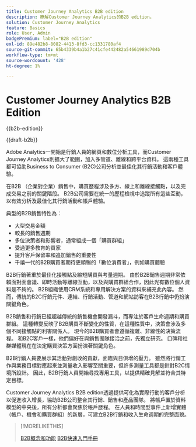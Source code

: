```yaml
---
title: Customer Journey Analytics B2B edition
description: 瞭解Customer Journey Analytics的B2B edition。
solution: Customer Journey Analytics
feature: Basics
role: User, Admin
badgePremium: label="B2B edition"
exl-id: 89e482b8-8082-4413-8fd3-cc1331780af4
source-git-commit: 65b4339b4a1b27c41cfe442482a54661989d704b
workflow-type: tm+mt
source-wordcount: '428'
ht-degree: 1%

---
```



# Customer Journey Analytics B2B Edition

{{b2b-edition}}

{{draft-b2b}}

Adobe Analytics一開始是行銷人員的網頁和數位分析工具，而Customer Journey Analytics則擴大了範圍，加入多管道、離線和跨平台資料。  這兩種工具都可協助Business to Consumer (B2C)公司分析並最佳化其行銷活動和客戶體驗。

在B2B （企業對企業）銷售中，購買歷程涉及多方、線上和離線接觸點，以及完成交易之前的關鍵階段。 B2B公司需要在統一的歷程檢視中追蹤所有這些互動，以有效分析及最佳化其行銷活動和帳戶體驗。

典型的B2B銷售特性為：

* 大型交易金額
* 較長的銷售週期
* 多位決策者和影響者，通常組成一個「購買群組」
* 受過更多教育的買家
* 提升客戶保留率和追加銷售的重要性
* 千禧一代的B2B購買者期待更順暢的「數位消費者」，例如購買體驗

B2B行銷著重於最佳化接觸點及縮短購買與考量週期。 由於B2B銷售週期非常依賴面對面會議、即時活動等離線互動，以及與購買群組合作，因此光有數位個人資料是不夠的。 B2B組織使用CRM系統和專用解決方案的資料來補充此內容。 然而，傳統的B2C行銷元件、連結、行銷活動、管道和網站訪客在B2B行銷中仍扮演關鍵角色。

B2B銷售和行銷已經超越傳統的銷售機會開發漏斗，而專注於客戶生命週期和購買群組。 這種轉變反映了B2B購買不斷變化的性質，在這種性質中，決策會涉及多個不同接觸點的利害關係人。 現今的B2B購買者會遵循複雜、非線性的決策流程。 和B2C客戶一樣，他們偏好在與銷售團隊接洽之前，先獨立研究。 口碑和社群媒體現在在決定購買決策方面扮演著關鍵角色。

B2B行銷人員要展示其活動對創收的貢獻，面臨與日俱增的壓力。  雖然將行銷工作與業務目標對應起來並測量收入影響至關重要，但許多測量工具都是針對B2C情境所設計。 因此，B2B行銷人員開始尋找專用工具，以提供精確見解並符合其特定目標。

Customer Journey Analytics B2B edition透過提供可化為實際行動的客戶分析以促進收入增長，協助B2B公司整合其行銷、銷售和產品團隊。 將帳戶置於資料模型的中央後，所有分析都會聚焦於帳戶歷程。 在人員和時間型事件上新增實體（帳戶、機會和購買群組）的新層，可建立B2B行銷和收入生命週期的完整面貌。


>[!MORELIKETHIS]
>
>[B2B概念和功能](cja-b2b-concepts-features.md)
>[B2B快速入門手冊](cja-b2b-quick-start-guide.md)
>
